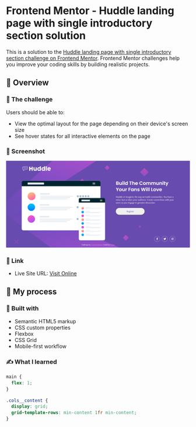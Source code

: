 # Frontend Mentor - Huddle landing page with single introductory section solution

This is a solution to the [Huddle landing page with single introductory section challenge on Frontend Mentor](https://www.frontendmentor.io/challenges/huddle-landing-page-with-a-single-introductory-section-B_2Wvxgi0). Frontend Mentor challenges help you improve your coding skills by building realistic projects. 

## 👀 Overview

### 🚩 The challenge

Users should be able to:

- View the optimal layout for the page depending on their device's screen size
- See hover states for all interactive elements on the page

### 📸 Screenshot

![screenshot](./screenshot.png)


### 🏡 Link

- Live Site URL: [Visit Online](https://luking-frontendmentor-challenges.netlify.app/huddle-landing-page-with-single-introductory-section/)

## 🚧 My process

### 🔖 Built with

- Semantic HTML5 markup
- CSS custom properties
- Flexbox
- CSS Grid
- Mobile-first workflow

### ✍️ What I learned
```css
main {
  flex: 1;
}
```

```css
.cols__content {
  display: grid;
  grid-template-rows: min-content 1fr min-content;
}
```

